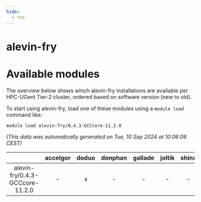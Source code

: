 ```yaml
---
hide:
  - toc
---
```


alevin-fry
==========

# Available modules


The overview below shows which alevin-fry installations are available per HPC-UGent Tier-2 cluster, ordered based on software version (new to old).

To start using alevin-fry, load one of these modules using a `module load` command like:

```shell
module load alevin-fry/0.4.3-GCCcore-11.2.0
```

*(This data was automatically generated on Tue, 10 Sep 2024 at 10:06:06 CEST)*  

| |accelgor|doduo|donphan|gallade|joltik|shinx|skitty|
| :---: | :---: | :---: | :---: | :---: | :---: | :---: | :---: |
|alevin-fry/0.4.3-GCCcore-11.2.0|-|x|-|-|-|-|-|
